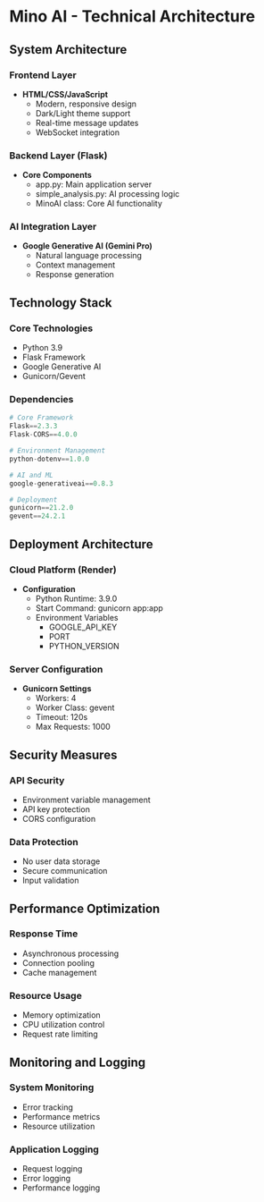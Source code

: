 # Mino AI - Technical Architecture

## System Architecture

### Frontend Layer
- **HTML/CSS/JavaScript**
  - Modern, responsive design
  - Dark/Light theme support
  - Real-time message updates
  - WebSocket integration

### Backend Layer (Flask)
- **Core Components**
  - app.py: Main application server
  - simple_analysis.py: AI processing logic
  - MinoAI class: Core AI functionality

### AI Integration Layer
- **Google Generative AI (Gemini Pro)**
  - Natural language processing
  - Context management
  - Response generation

## Technology Stack

### Core Technologies
- Python 3.9
- Flask Framework
- Google Generative AI
- Gunicorn/Gevent

### Dependencies
```python
# Core Framework
Flask==2.3.3
Flask-CORS==4.0.0

# Environment Management
python-dotenv==1.0.0

# AI and ML
google-generativeai==0.8.3

# Deployment
gunicorn==21.2.0
gevent==24.2.1
```

## Deployment Architecture

### Cloud Platform (Render)
- **Configuration**
  - Python Runtime: 3.9.0
  - Start Command: gunicorn app:app
  - Environment Variables
    - GOOGLE_API_KEY
    - PORT
    - PYTHON_VERSION

### Server Configuration
- **Gunicorn Settings**
  - Workers: 4
  - Worker Class: gevent
  - Timeout: 120s
  - Max Requests: 1000

## Security Measures

### API Security
- Environment variable management
- API key protection
- CORS configuration

### Data Protection
- No user data storage
- Secure communication
- Input validation

## Performance Optimization

### Response Time
- Asynchronous processing
- Connection pooling
- Cache management

### Resource Usage
- Memory optimization
- CPU utilization control
- Request rate limiting

## Monitoring and Logging

### System Monitoring
- Error tracking
- Performance metrics
- Resource utilization

### Application Logging
- Request logging
- Error logging
- Performance logging
